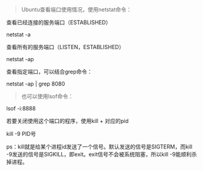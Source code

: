 >Ubuntu查看端口使用情况，使用netstat命令：

查看已经连接的服务端口（ESTABLISHED）

netstat -a

查看所有的服务端口（LISTEN，ESTABLISHED）

netstat -ap

查看指定端口，可以结合grep命令：

netstat -ap | grep 8080

>也可以使用lsof命令：

lsof -i:8888

若要关闭使用这个端口的程序，使用kill + 对应的pid

kill -9 PID号

ps：kill就是给某个进程id发送了一个信号。默认发送的信号是SIGTERM，而kill -9发送的信号是SIGKILL，即exit。exit信号不会被系统阻塞，所以kill -9能顺利杀掉进程。